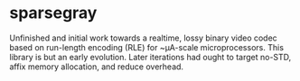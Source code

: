 # sparsegray
Unfinished and initial work towards a realtime, lossy binary video codec based on run-length encoding (RLE) for ~µA-scale microprocessors. This library is but an early evolution. Later iterations had ought to target no-STD, affix memory allocation, and reduce overhead.

